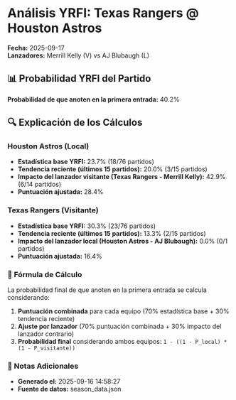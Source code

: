 # Análisis YRFI: Texas Rangers @ Houston Astros

**Fecha:** 2025-09-17  
**Lanzadores:** Merrill Kelly (V) vs AJ Blubaugh (L)

## 📊 Probabilidad YRFI del Partido

**Probabilidad de que anoten en la primera entrada:** 40.2%

## 🔍 Explicación de los Cálculos

### Houston Astros (Local)
- **Estadística base YRFI:** 23.7% (18/76 partidos)
- **Tendencia reciente (últimos 15 partidos):** 20.0% (3/15 partidos)
- **Impacto del lanzador visitante (Texas Rangers - Merrill Kelly):** 42.9% (6/14 partidos)
- **Puntuación ajustada:** 28.4%

### Texas Rangers (Visitante)
- **Estadística base YRFI:** 30.3% (23/76 partidos)
- **Tendencia reciente (últimos 15 partidos):** 13.3% (2/15 partidos)
- **Impacto del lanzador local (Houston Astros - AJ Blubaugh):** 0.0% (0/1 partidos)
- **Puntuación ajustada:** 16.4%

### 📝 Fórmula de Cálculo

La probabilidad final de que anoten en la primera entrada se calcula considerando:
1. **Puntuación combinada** para cada equipo (70% estadística base + 30% tendencia reciente)
2. **Ajuste por lanzador** (70% puntuación combinada + 30% impacto del lanzador contrario)
3. **Probabilidad final** considerando ambos equipos: `1 - ((1 - P_local) * (1 - P_visitante))`

### 📌 Notas Adicionales

- **Generado el:** 2025-09-16 14:58:27
- **Fuente de datos:** season_data.json
